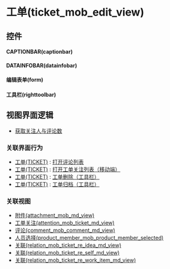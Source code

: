 # 工单(ticket_mob_edit_view)  <!-- {docsify-ignore-all} -->



## 控件
#### CAPTIONBAR(captionbar)
#### DATAINFOBAR(datainfobar)
#### 编辑表单(form)
#### 工具栏(righttoolbar)

## 视图界面逻辑
  * [获取关注人与评论数](module/TestMgmt/test_case/uilogic/fill_att_com_count)


### 关联界面行为
  * [工单(TICKET)](module/ProdMgmt/ticket) : [打开评论列表](module/ProdMgmt/ticket#界面行为)
  * [工单(TICKET)](module/ProdMgmt/ticket) : [打开工单关注列表（移动端）](module/ProdMgmt/ticket#界面行为)
  * [工单(TICKET)](module/ProdMgmt/ticket) : [工单删除（工具栏）](module/ProdMgmt/ticket#界面行为)
  * [工单(TICKET)](module/ProdMgmt/ticket) : [工单归档（工具栏）](module/ProdMgmt/ticket#界面行为)

### 关联视图
  * [附件(attachment_mob_md_view)](app/view/attachment_mob_md_view)
  * [工单关注(attention_mob_ticket_md_view)](app/view/attention_mob_ticket_md_view)
  * [评论(comment_mob_comment_md_view)](app/view/comment_mob_comment_md_view)
  * [人员选择(product_member_mob_product_member_selected)](app/view/product_member_mob_product_member_selected)
  * [关联(relation_mob_ticket_re_idea_md_view)](app/view/relation_mob_ticket_re_idea_md_view)
  * [关联(relation_mob_ticket_re_self_md_view)](app/view/relation_mob_ticket_re_self_md_view)
  * [关联(relation_mob_ticket_re_work_item_md_view)](app/view/relation_mob_ticket_re_work_item_md_view)

<script>
 const { createApp } = Vue
  createApp({
    data() {
      return {

      }
    }
  }).use(ElementPlus).mount('#app')
</script>